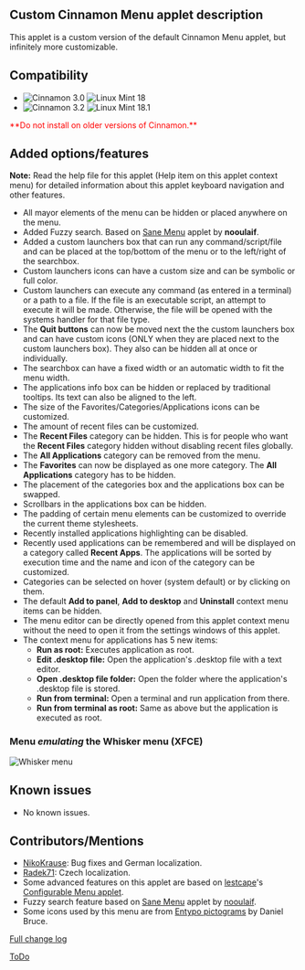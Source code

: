 ## Custom Cinnamon Menu applet description

This applet is a custom version of the default Cinnamon Menu applet, but infinitely more customizable.

## Compatibility

- ![Cinnamon 3.0](https://odyseus.github.io/CinnamonTools/lib/MyBadges/Cinnamon-3.0.svg) ![Linux Mint 18](https://odyseus.github.io/CinnamonTools/lib/MyBadges/Linux_Mint-18.svg)
- ![Cinnamon 3.2](https://odyseus.github.io/CinnamonTools/lib/MyBadges/Cinnamon-3.2.svg) ![Linux Mint 18.1](https://odyseus.github.io/CinnamonTools/lib/MyBadges/Linux_Mint-18.1.svg)

<span style="color:red;">
**Do not install on older versions of Cinnamon.**
</span>


## Added options/features

**Note:** Read the help file for this applet (Help item on this applet context menu) for detailed information about this applet keyboard navigation and other features.

- All mayor elements of the menu can be hidden or placed anywhere on the menu.
- Added Fuzzy search. Based on [Sane Menu](https://cinnamon-spices.linuxmint.com/applets/view/258s) applet by **nooulaif**.
- Added a custom launchers box that can run any command/script/file and can be placed at the top/bottom of the menu or to the left/right of the searchbox.
- Custom launchers icons can have a custom size and can be symbolic or full color.
- Custom launchers can execute any command (as entered in a terminal) or a path to a file. If the file is an executable script, an attempt to execute it will be made. Otherwise, the file will be opened with the systems handler for that file type.
- The **Quit buttons** can now be moved next the the custom launchers box and can have custom icons (ONLY when they are placed next to the custom launchers box). They also can be hidden all at once or individually.
- The searchbox can have a fixed width or an automatic width to fit the menu width.
- The applications info box can be hidden or replaced by traditional tooltips. Its text can also be aligned to the left.
- The size of the Favorites/Categories/Applications icons can be customized.
- The amount of recent files can be customized.
- The **Recent Files** category can be hidden. This is for people who want the **Recent Files** category hidden without disabling recent files globally.
- The **All Applications** category can be removed from the menu.
- The **Favorites** can now be displayed as one more category. The **All Applications** category has to be hidden.
- The placement of the categories box and the applications box can be swapped.
- Scrollbars in the applications box can be hidden.
- The padding of certain menu elements can be customized to override the current theme stylesheets.
- Recently installed applications highlighting can be disabled.
- Recently used applications can be remembered and will be displayed on a category called **Recent Apps**. The applications will be sorted by execution time and the name and icon of the category can be customized.
- Categories can be selected on hover (system default) or by clicking on them.
- The default **Add to panel**, **Add to desktop** and **Uninstall** context menu items can be hidden.
- The menu editor can be directly opened from this applet context menu without the need to open it from the settings windows of this applet.
- The context menu for applications has 5 new items:
    - **Run as root:** Executes application as root.
    - **Edit .desktop file:** Open the application's .desktop file with a text editor.
    - **Open .desktop file folder:** Open the folder where the application's .desktop file is stored.
    - **Run from terminal:** Open a terminal and run application from there.
    - **Run from terminal as root:** Same as above but the application is executed as root.

### Menu *emulating* the Whisker menu (XFCE)

![Whisker menu](https://odyseus.github.io/CinnamonTools/lib/img/CustomCinnamonMenu-001.png "Whisker menu")

## Known issues
- No known issues.

## Contributors/Mentions
- [NikoKrause](https://github.com/NikoKrause): Bug fixes and German localization.
- [Radek71](https://github.com/Radek71): Czech localization.
- Some advanced features on this applet are based on [lestcape](https://github.com/lestcape)'s [Configurable Menu applet](https://github.com/lestcape/Configurable-Menu).
- Fuzzy search feature based on [Sane Menu](https://cinnamon-spices.linuxmint.com/applets/view/258) applet by [nooulaif](https://github.com/nooulaif).
- Some icons used by this menu are from [Entypo pictograms](www.entypo.com) by Daniel Bruce.

[Full change log](https://github.com/Odyseus/CinnamonTools/blob/master/applets/0dyseus%40CustomCinnamonMenu/CHANGELOG.md)

[ToDo](https://github.com/Odyseus/CinnamonTools/blob/master/applets/0dyseus%40CustomCinnamonMenu/TODO)
